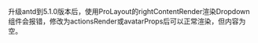 升级antd到5.1.0版本后，使用ProLayout的rightContentRender渲染Dropdown组件会报错，修改为actionsRender或avatarProps后可以正常渲染，但内容为空。
